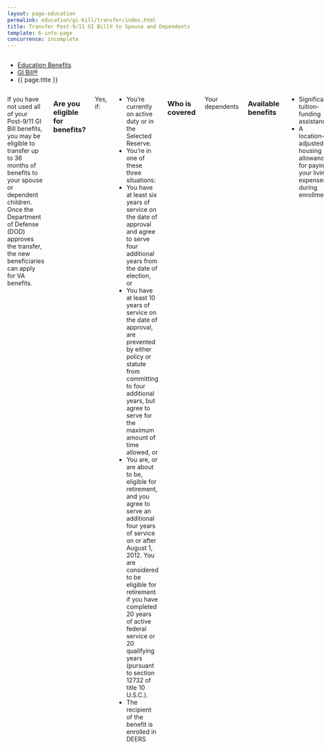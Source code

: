 ```yaml
---
layout: page-education
permalink: education/gi-bill/transfer/index.html
title: Transfer Post-9/11 GI Bill® to Spouse and Dependents
template: 6-info-page
concurrence: incomplete
---
```


<div class="splash" markdown="0">
<div class="row" markdown="0">
<div class="small-12 columns" markdown="0">

<ul class="breadcrumbs" role="menubar" aria-label="Primary">
<li class="parent"><a href="{{ site.url }}/education/">Education Benefits</a></li>
<li class="parent"><a href="{{ site.url }}/education/gi-bill/">GI Bill®</a></li>
<li class="active">{{ page.title }}</li>
</ul>

</div>
</div>
</div>

<div class="main" role="main" markdown="0">

<div class="section one" markdown="0">
<div class="primary" markdown="0">
<div class="row" markdown="0">
<div class="small-12 columns" markdown="1">

If you have not used all of your Post-9/11 GI Bill benefits, you may be eligible to transfer up to 36 months of benefits to your spouse or dependent children. Once the Department of Defense (DOD) approves the transfer, the new beneficiaries can apply for VA benefits.

### Are you eligible for benefits?

Yes, if: 
- You’re currently on active duty or in the Selected Reserve.
- You’re in one of these three situations:
- You have at least six years of service on the date of approval and agree to serve four additional years from the date of election, or
- You have at least 10 years of service on the date of approval, are prevented by either policy or statute from committing to four additional years, but agree to serve for the maximum amount of time allowed, or
- You are, or are about to be, eligible for retirement, and you agree to serve an additional four years of service on or after August 1, 2012. You are considered to be eligible for retirement if you have completed 20 years of active federal service or 20 qualifying years (pursuant to section 12732 of title 10 U.S.C.).
- The recipient of the benefit is enrolled in DEERS

### Who is covered
Your dependents 

### Available benefits
- Significant tuition-funding assistance 
- A location-adjusted housing allowance for paying your living expenses during enrollment

### How it works
The following conditions apply to family members using transferred benefits:
#### Spouses
- May use the benefit immediately
- May use the benefit while you are on active duty or after separation
- Are not eligible for the monthly housing allowance while you are on active duty
- May use the benefit for up to 15 years after your last separation from active duty
#### Children
- May start to use the benefit only after you have completed at least 10 years of service
- May use the benefit while you are on active duty or after separation
- May not use the benefit until they have attained a secondary school diploma (or equivalency certificate), or have reached the age of 18
- Are entitled to the monthly housing allowance stipend even when you are on active duty
- Are not subject to the 15-year delimiting date, but may not use the benefit after reaching 26 years of age

Dependent eligibility is not affected if a child marries or if you and your spouse divorce. However, you retain the right to revoke or modify the transfer at any time. If you want to totally revoke transferred benefits for a dependent and you are still in the service, you must submit another transfer request for the dependent via milConnect. If a dependent's transfer eligibility was previously totally revoked, you cannot transfer benefits again to that dependent.

If you are still in the service and want to reallocate transferred benefits, you can do so using the TEB Portlet in [milConnect](https://www.dmdc.osd.mil/milconnect). If you’re a Veteran and want to reallocate benefits, you should contact VA using the ["Ask a Question" website](http://gibill.custhelp.com).


### Learn more:

- [DOD website for information on transferability](LINK TO http://archive.defense.gov/Home/Features/2009/0409_gibill/) (non-VA link)
- [Fact Sheet on Post-9/11 GI Bill Benefits Transferability](http://www.benefits.va.gov/gibill/docs/factsheets/Transferability_Factsheet.pdf)
- To ask about your eligibility, the status of your transfer request, and the TEB Portlet (for service-specific questions), please contact the appropriate career counselor or personnel center from this list: [POP-UP containing this table:
- Army Active-Duty Officer  [E-mail](mailto:usarmy.knox.hrc.mbx.tagd-post-911-gi-bill@mail.mil)
- Army Active-Duty Enlisted  [E-mail](mailto:usarmy.knox.hrc.mbx.tagd-post-911-gi-bill@mail.mil)
- Army National Guard  [E-mail](mailto:ng.robinson.ngb-arng-pec.mbx.arng-hrm-o-gi-bill-ch33@mail.mil)
- Army Reserve (Enlisted and Officer)  [E-mail](mailto:usarmy.knox.hrc.mbx.tagd-post-911-gi-bill@mail.mil)
- Navy Active-Duty Personnel  866-U-ASK-NPC (866-827-5672)/DSN 882-5672
- Navy Reserve  800-621-8853, Fax: 757-444-7597/7598  [E-mail](mailto:cnrfc_post911gibill@navy.mil)
- Marine Corps Active-Duty Officer  [E-mail](mailto:Angelo.Valadez@usmc.mil)
- Marine Corps Active-Duty Enlisted  [E-mail](mailto:Michael.A.Peck@usmc.mil)
- Marine Corps Reserve  [E-mail](mailto:smb_manpower.cmt@usmc.mil)
- Air Force Active Duty  800-525-0102 or 210-565-5000 or DSN 665-5000
- Air National Guard  (Contact unit retention manager) 
- Air Force Reserve  [E-mail](mailto:julia.williamson@us.af.mil)
- Coast Guard Active Duty  [E-mail](mailto:reidus.stokes@uscg.mil)
- Coast Guard Reserve  [E-mail](mailto:reserveVAeducation@uscg.mil)
- NOAA  [E-mail](mailto:Gregory.Raymond@noaa.gov) or 301-713-7728
- PHS  [E-mail](mailto:OCCOHelpdesk@hhs.gov) or 240-453-6130


### What happens next?

While you are still serving, use the [Transfer of Education Benefits (TEB) website](https://www.dmdc.osd.mil/milconnect/faces/faqs?_adf.ctrl-state=c4t1chkk8_4) to designate, modify, and revoke a Transfer of Entitlement (TOE) request. You cannot apply for transfer of benefits through VA. (NOTE: From the milConnect home page, select Education then Transfer of Education Benefits [TEB] from the menu bar.)

Upon approval, family members may apply to use transferred benefits by printing, completing, and mailing [VA Form 22-1990e](http://www.vba.va.gov/pubs/forms/VBA-22-1990e-ARE.pdf) to the nearest [VA regional office](Pop-up for VA regional office list) or [applying online](http://vabenefits.vba.va.gov/vonapp/main.asp). 

Once you leave military service, you can still provide a future effective date for use of TOE, modify the number of months transferred, or revoke the transfer of entitlement by submitting a written request to VA through the TEB website.

</div>
</div>
</div>


</div>
